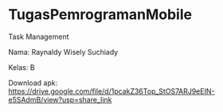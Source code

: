 # TugasPemrogramanMobile

Task Management

Nama: Raynaldy Wisely Suchiady

Kelas: B


Download apk: https://drive.google.com/file/d/1pcakZ36Top_StOS7ARJ9eEIN-e5SAdmB/view?usp=share_link
